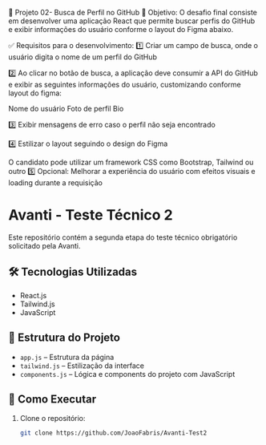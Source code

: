 
🚀 Projeto 02- Busca de Perfil no GitHub
📝 Objetivo:
O desafio final consiste em desenvolver uma aplicação React que permite buscar perfis do GitHub e exibir informações do usuário conforme o layout do Figma abaixo.


✅ Requisitos para o desenvolvimento:
1️⃣ Criar um campo de busca, onde o usuário digita o nome de um perfil do GitHub


2️⃣ Ao clicar no botão de busca, a aplicação deve consumir a API do GitHub e exibir as seguintes informações do usuário, customizando conforme layout do figma:

Nome do usuário
Foto de perfil
Bio

3️⃣ Exibir mensagens de erro caso o perfil não seja encontrado


4️⃣ Estilizar o layout seguindo o design do Figma

O candidato pode utilizar um framework CSS como Bootstrap, Tailwind ou outro
5️⃣ Opcional: Melhorar a experiência do usuário com efeitos visuais e loading durante a requisição

# Avanti - Teste Técnico 2

Este repositório contém a segunda etapa do teste técnico obrigatório solicitado pela Avanti.

## 🛠 Tecnologias Utilizadas

- React.js
- Tailwind.js
- JavaScript

## 📁 Estrutura do Projeto

- `app.js` – Estrutura da página
- `tailwind.js` – Estilização da interface
- `components.js` – Lógica e components do projeto com JavaScript

## 🚀 Como Executar

1. Clone o repositório:
   ```bash
   git clone https://github.com/JoaoFabris/Avanti-Test2
